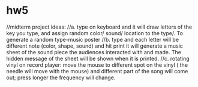 # hw5
//midterm project ideas:
//a. type on keyboard and it will draw letters of the key you type, and assign random color/ sound/ location to the type/. To generate a random type-music poster
//b. type and each letter will be different note (color, shape, sound) and hit print it will generate a music sheet of the sound piece the audiences interacted with and made. The hidden message of the sheet will be shown when it is printed.
//c. rotating vinyl on record player: move the mouse to different spot on the vinyl ( the needle will move with the mouse) and different part of the song will come out; press longer the frequency will change.
